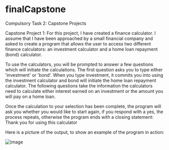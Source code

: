 # finalCapstone
Compulsory Task 2: Capstone Projects

Capstone Project 1:
For this project, I have created a finance calculator. I assume that I have been approached by a small financial company and asked to create a program that allows the user to access two different finance calculators: an investment calculator and a home loan repayment (bond) calculator.


To use the calculators, you will be prompted to answer a few questions which will initiate the calculations. The first question asks you to type either 'investment' or 'bond'. When you type investment, it commits you into using the investment calculator and bond will initiate the home loan repayment calculator. The following questions take the information the calculators need to calculate either interest earned on an investment or the amount you will pay on a home loan.

Once the calculation to your selection has been complete, the program will ask you whether you would like to start again, if you respond with a yes, the process repeats, otherwise the program ends with a closing statement: Thank you for using this calculator

Here is a picture of the output, to show an example of the program in action:

![image](https://github.com/R88N/finalCapstone/assets/129325193/d683cfd2-1b10-46a0-ae78-2cda75ee0ab0)


